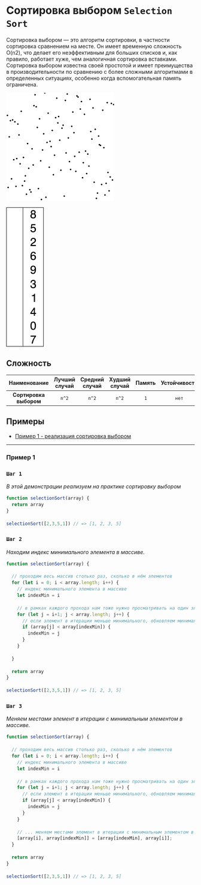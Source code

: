 # Сортировка выбором `Selection Sort`

Сортировка выбором — это алгоритм сортировки, в частности сортировка сравнением на месте. Он имеет временную сложность O(n2), что делает его неэффективным для больших списков и, как правило, работает хуже, чем аналогичная сортировка вставками. Сортировка выбором известна своей простотой и имеет преимущества в производительности по сравнению с более сложными алгоритмами в определенных ситуациях, особенно когда вспомогательная память ограничена.

![Сортировка выбором](./img.gif)  

![Сортировка выбором](./img2.gif)


## Сложность

|      Наименование       | Лучший случай  | Средний случай | Худший случай | Память | Устойчивость | Комментарии |
|:-----------------------:|:--------------:|:--------------:|:-------------:|:------:|:------------:|:-----------:|
| **Сортировка выбором**  |     `n^2`      |     `n^2`      |     `n^2`     |  `1`   |    `нет`     |             |


## Примеры

- [Пример 1 - реализация сортировка выбором](#Пример-1)

---

### Пример 1

### `Шаг 1`

_В этой демонстрации реализуем на практике сортировку выбором_

````js
function selectionSort(array) {
  return array
}

selectionSort([2,3,5,1]) // => [1, 2, 3, 5]
````

### `Шаг 2`

_Находим индекс минимального элемента в массиве._

````js
function selectionSort(array) {

  // проходим весь массив столько раз, сколько в нём элементов
  for (let i = 0; i < array.length; i++) {
    // индекс минимального элемента в массиве
    let indexMin = i

    // в рамках каждого прохода нам тоже нужно просматривать на один элемент меньше
    for (let j = i+1; j < array.length; j++) {
      // если элемент в итерации меньше минимального, обновляем минимальное
      if (array[j] < array[indexMin]) {
        indexMin = j
      }
    }
    
  }

  return array
}

selectionSort([2,3,5,1]) // => [1, 2, 3, 5]
````

### `Шаг 3`

_Меняем местами элемент в итерации с минимальным элементом в массиве._

````js
function selectionSort(array) {

  // проходим весь массив столько раз, сколько в нём элементов
  for (let i = 0; i < array.length; i++) {
    // индекс минимального элемента в массиве
    let indexMin = i

    // в рамках каждого прохода нам тоже нужно просматривать на один элемент меньше
    for (let j = i+1; j < array.length; j++) {
      // если элемент в итерации меньше минимального, обновляем минимальное
      if (array[j] < array[indexMin]) {
        indexMin = j
      }
    }

    // ... меняем местами элемент в итерации с минимальным элементом в массиве
    [array[i], array[indexMin]] = [array[indexMin], array[i]];
  }

  return array
}

selectionSort([2,3,5,1]) // => [1, 2, 3, 5]
````